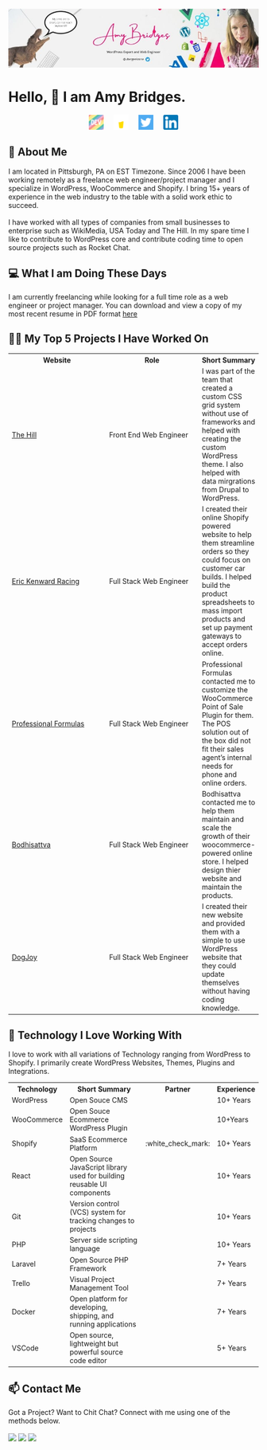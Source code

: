 [![Amy Bridges LinkedIn](assets/images/header.jpg "Amy Bridges LinkedIn")](https://linkedin.com/in/ubergeekzone/)

# Hello, &#128075; I am Amy Bridges.
<div align="center">
<a href="https://dev.to/ubergeekzone" target="_blank"><img src="assets/images/dev-rainbow.png" width="30"></a> &nbsp; &nbsp;
<a href="https://www.buymeacoffee.com/ubergeekzone" target="_blank"><img src="assets/images/buymeacoffee-wht.png" width="30"></a> &nbsp; &nbsp;
<a href="https://twitter.com/ubergeekzone" target="_blank"><img src="assets/images/124021.png" width="30"></a> &nbsp; &nbsp;
<a href="https://linkedin.com/in/ubergeekzone" target="_blank"><img src="assets/images/linkedin-icon.png" width="30"></a>
</div>

## &#128103; About Me

I am located in Pittsburgh, PA on EST Timezone. Since 2006 I have been working remotely as a freelance web engineer/project manager and I specialize in WordPress, WooCommerce and Shopify. I bring 15+ years of experience in the web industry to the table with a solid work ethic to succeed.
<br><br>
I have worked with all types of companies from small businesses to enterprise such as WikiMedia, USA Today and The Hill. In my spare time I like to contribute to WordPress core and contribute coding time to open source projects such as Rocket Chat.

## &#128187; What I am Doing These Days
I am currently freelancing while looking for a full time role as a web engineer or project manager. You can download and view a copy of my most recent resume in PDF format <a href="https://github.com/ubergeekzone/ubergeekzone/raw/main/amy-resume-2022.pdf" target="_blank">here</a> 

## 👩‍💻 My Top 5 Projects I Have Worked On
<table>
 <tr>
  <th width="250">Website</th>
  <th width="250">Role</th>
  <th>Short Summary</th>
 </tr>
  <tr>
    <td>
     <a href="https://thehill.com" target="_blank">The Hill</a>
  </td>
   <td>Front End Web Engineer</td>
   <td>I was part of the team that created a custom CSS grid system without use of frameworks and helped with creating the custom WordPress theme. I also helped with data mirgrations from Drupal to WordPress.</td>
 </tr>
 <tr>
    <td>
     <a href="https://ekracing.net" target="_blank">Eric Kenward Racing</a>
  </td>
  <td>Full Stack Web Engineer	</td>
  <td>I created their online Shopify powered website to help them streamline orders so they could focus on customer car builds. I helped build the product spreadsheets to mass import products and set up payment gateways to accept orders online.</td>
 </tr>
 <tr>
  <td>
     <a href="https://professionalformulas.com/" target="_blank">Professional Formulas</a>
  </td>
    <td>Full Stack Web Engineer	</td>
  <td>Professional Formulas contacted me to customize the WooCommerce Point of Sale Plugin for them. The POS solution out of the box did not fit their sales agent’s internal needs for phone and online orders.</td>
 </tr>
     <tr>
      <td>
     <a href="https://www.bodhisattva.com/" target="_blank">Bodhisattva</a>
      </td>
          <td>Full Stack Web Engineer	</td>
  <td>Bodhisattva contacted me to help them maintain and scale the growth of their woocommerce-powered online store. I helped design thier website and maintain the products.</td>
 </tr>
   <tr>
  <td>
     <a href="https://dogjoyranch.com/" target="_blank">DogJoy</a>
    </td>
        <td>Full Stack Web Engineer	</td>
  <td>I created their new website and provided them with a simple to use WordPress website that they could update themselves without having coding knowledge.
</td>
 </tr>
</table>

## &#x1f49f; Technology I Love Working With

I love to work with all variations of Technology ranging from WordPress to Shopify. I primarily create WordPress Websites, Themes, Plugins and Integrations.

<table border="0">
  <tr>
   <th>Technology</th>
   <th>Short Summary</th>
   <th>Partner</th>
   <th>Experience</th>
  </tr>
 <tr>
  <td>WordPress</td>
  <td>Open Souce CMS</td>
  <td></td>
  <td>10+ Years</td>
 </tr>
  <tr>
  <td>WooCommerce</td>
  <td>Open Souce Ecommerce WordPress Plugin</td>
  <td></td>
  <td>10+Years </td>
 </tr>
 <tr>
  <td>Shopify</td>
  <td>SaaS Ecommerce Platform</td>
  <td>:white_check_mark:</td>
  <td>10+ Years</td>
 </tr>
<tr>
  <td>React</td>
  <td>Open Source JavaScript library used for building reusable UI components</td>
 <td></td>
  <td>10+ Years</td>
 </tr>
 <tr>
  <td>Git</td>
  <td>Version control (VCS) system for tracking changes to projects</td>
  <td></td>
  <td>10+ Years</td>
 </tr>
  <tr>
  <td>PHP</td>
  <td>Server side scripting language</td>
  <td></td>
  <td>10+ Years</td>
 </tr>
 <tr>
  <td>Laravel</td>
  <td>Open Source PHP Framework</td>
  <td></td>
  <td>7+ Years</td>
 </tr>
 <tr>
  <td>Trello</td>
  <td>Visual Project Management Tool</td>
  <td></td>
  <td>7+ Years</td>
 </tr>
 <tr>
  <td>Docker</td>
  <td>Open platform for developing, shipping, and running applications</td>
  <td></td>
  <td>7+ Years</td>
 </tr>
  <tr>
  <td>VSCode</td>
  <td>Open source, lightweight but powerful source code editor</td>
   <td></td>
  <td>5+ Years</td>
 </tr>
 </table>


## &#x1f4eb; Contact Me
Got a Project? Want to Chit Chat? Connect with me using one of the methods below.
<br><br>
<img src="https://img.shields.io/badge/discord-ubergeekzone-informational?style=flat&logo=discord&logoColor=white&color=7289d9"> <a href="https://twitter.com/intent/user?screen_name=ubergeekzone" targe="_blank"><img src="https://img.shields.io/badge/follow me on twitter-ubergeekzone-informational?style=flat&logo=twitter&logoColor=white&color=1DA1F2"></a> <a href="mailto:ubergeekzone@gmail.com" targe="_blank"><img src="https://img.shields.io/badge/email-ubergeekzone@gmail.com-informational?style=flat&logo=mail&logoColor=white&color=blue"></a>
